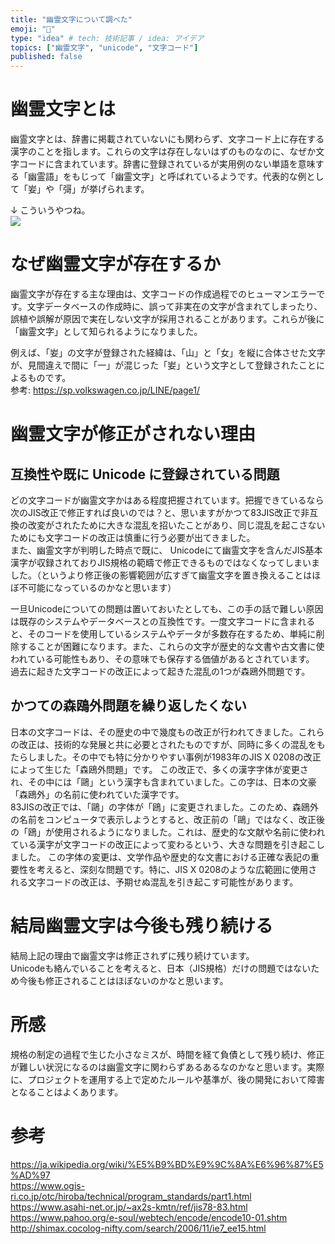 ```yaml
---
title: "幽霊文字について調べた"
emoji: "👻"
type: "idea" # tech: 技術記事 / idea: アイデア
topics: ["幽霊文字", "unicode", "文字コード"]
published: false
---
```


# 幽霊文字とは

幽霊文字とは、辞書に掲載されていないにも関わらず、文字コード上に存在する漢字のことを指します。これらの文字は存在しないはずのものなのに、なぜか文字コードに含まれています。辞書に登録されているが実用例のない単語を意味する「幽霊語」をもじって「幽霊文字」と呼ばれているようです。代表的な例として「妛」や「彁」が挙げられます。

↓ こういうやつね。  
![](https://storage.googleapis.com/zenn-user-upload/69c796d10a5c-20240104.png)

# なぜ幽霊文字が存在するか

幽霊文字が存在する主な理由は、文字コードの作成過程でのヒューマンエラーです。文字データベースの作成時に、誤って非実在の文字が含まれてしまったり、誤植や誤解が原因で実在しない文字が採用されることがあります。これらが後に「幽霊文字」として知られるようになりました。

例えば、「妛」の文字が登録された経緯は、「山」と「女」を縦に合体させた文字が、見間違えで間に「一」が混じった「妛」という文字として登録されたことによるものです。  
参考: https://sp.volkswagen.co.jp/LINE/page1/

# 幽霊文字が修正がされない理由

## 互換性や既に Unicode に登録されている問題

どの文字コードが幽霊文字かはある程度把握されています。把握できているなら次のJIS改正で修正すれば良いのでは？と、思いますがかつて83JIS改正で非互換の改変がされたために大きな混乱を招いたことがあり、同じ混乱を起こさないためにも文字コードの改正は慎重に行う必要が出てきました。  
また、幽霊文字が判明した時点で既に、 Unicodeにて幽霊文字を含んだJIS基本漢字が収録されておりJIS規格の範疇で修正できるものではなくなってしまいました。（というより修正後の影響範囲が広すぎて幽霊文字を置き換えることはほぼ不可能になっているのかなと思います）

一旦Unicodeについての問題は置いておいたとしても、この手の話で難しい原因は既存のシステムやデータベースとの互換性です。一度文字コードに含まれると、そのコードを使用しているシステムやデータが多数存在するため、単純に削除することが困難になります。また、これらの文字が歴史的な文書や古文書に使われている可能性もあり、その意味でも保存する価値があるとされています。  
過去に起きた文字コードの改正によって起きた混乱の1つが森鴎外問題です。

## かつての森鴎外問題を繰り返したくない

日本の文字コードは、その歴史の中で幾度もの改正が行われてきました。これらの改正は、技術的な発展と共に必要とされたものですが、同時に多くの混乱をもたらしました。その中でも特に分かりやすい事例が1983年のJIS X 0208の改正によって生じた「森鴎外問題」です。
この改正で、多くの漢字字体が変更され、その中には「鷗」という漢字も含まれていました。この字は、日本の文豪「森鴎外」の名前に使われていた漢字です。  
83JISの改正では、「鷗」の字体が「鴎」に変更されました。このため、森鴎外の名前をコンピュータで表示しようとすると、改正前の「鷗」ではなく、改正後の「鴎」が使用されるようになりました。これは、歴史的な文献や名前に使われている漢字が文字コードの改正によって変わるという、大きな問題を引き起こしました。
この字体の変更は、文学作品や歴史的な文書における正確な表記の重要性を考えると、深刻な問題です。特に、JIS X 0208のような広範囲に使用される文字コードの改正は、予期せぬ混乱を引き起こす可能性があります。

# 結局幽霊文字は今後も残り続ける

結局上記の理由で幽霊文字は修正されずに残り続けています。  
Unicodeも絡んでいることを考えると、日本（JIS規格）だけの問題ではないため今後も修正されることはほぼないのかなと思います。

# 所感

規格の制定の過程で生じた小さなミスが、時間を経て負債として残り続け、修正が難しい状況になるのは幽霊文字に関わらずあるあるなのかなと思います。実際に、プロジェクトを運用する上で定めたルールや基準が、後の開発において障害となることはよくあります。

# 参考

https://ja.wikipedia.org/wiki/%E5%B9%BD%E9%9C%8A%E6%96%87%E5%AD%97  
https://www.ogis-ri.co.jp/otc/hiroba/technical/program_standards/part1.html  
https://www.asahi-net.or.jp/~ax2s-kmtn/ref/jis78-83.html  
https://www.pahoo.org/e-soul/webtech/encode/encode10-01.shtm
http://shimax.cocolog-nifty.com/search/2006/11/ie7_ee15.html
